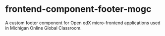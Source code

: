 # frontend-component-footer-mogc

A custom footer component for Open edX micro-frontend applications used in
Michigan Online Global Classroom.
